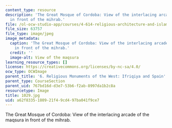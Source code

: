 ```yaml
---
content_type: resource
description: 'The Great Mosque of Cordoba: View of the interlacing arcade of the maqsura
  in front of the mihrab.'
file: /ol-ocw-studio-app/courses/4-614-religious-architecture-and-islamic-cultures-fall-2002/a62f8335180921f49cd497ba041f9ce7_1029.jpg
file_size: 63757
file_type: image/jpeg
image_metadata:
  caption: 'The Great Mosque of Cordoba: View of the interlacing arcade of the maqsura
    in front of the mihrab.'
  credit: ''
  image-alt: View of the maqsura
learning_resource_types: []
license: https://creativecommons.org/licenses/by-nc-sa/4.0/
ocw_type: OCWImage
parent_title: '6. Religious Monuments of the West: Ifriqiya and Spain'
parent_type: CourseSection
parent_uid: 767bd16d-d3e7-53b6-f2ab-8997da1b2c8a
resourcetype: Image
title: 1029.jpg
uid: a62f8335-1809-21f4-9cd4-97ba041f9ce7
---
```

The Great Mosque of Cordoba: View of the interlacing arcade of the maqsura in front of the mihrab.